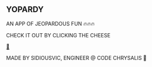 ## YOPARDY

AN APP OF JEOPARDOUS FUN 🔥🔥🔥

CHECK IT OUT BY CLICKING THE CHEESE

[🧀](https://sidiousvic.github.io/yopardy/)

MADE BY SIDIOUSVIC, ENGINEER @ CODE CHRYSALIS 🐛
